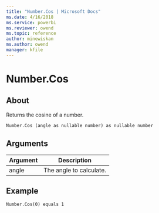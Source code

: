 ```yaml
---
title: "Number.Cos | Microsoft Docs"
ms.date: 4/16/2018
ms.service: powerbi
ms.reviewer: owend
ms.topic: reference
author: minewiskan
ms.author: owend
manager: kfile
---
```

# Number.Cos

  
## About  
Returns the cosine of a number.  
  
```  
Number.Cos (angle as nullable number) as nullable number  
```  
  
## Arguments  
  
|Argument|Description|  
|------------|---------------|  
|angle|The angle to calculate.|  
  
## Example  
  
```  
Number.Cos(0) equals 1  
```  
